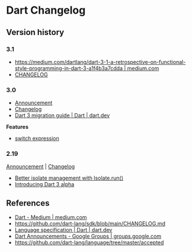 # Dart Changelog

## Version history

### 3.1

- [https://medium.com/dartlang/dart-3-1-a-retrospective-on-functional-style-programming-in-dart-3-a1f4b3a7cdda | medium.com](https://medium.com/dartlang/dart-3-1-a-retrospective-on-functional-style-programming-in-dart-3-a1f4b3a7cdda)
- [CHANGELOG](https://github.com/dart-lang/sdk/blob/main/CHANGELOG.md#310)

### 3.0

- [Announcement](https://medium.com/dartlang/announcing-dart-3-53f065a10635)
- [Changelog](https://github.com/dart-lang/sdk/blob/main/CHANGELOG.md#300---2023-05-10)
- [Dart 3 migration guide | Dart | dart.dev](https://dart.dev/resources/dart-3-migration)

**Features**

- [switch expression](https://github.com/dart-lang/language/blob/a620967/accepted/future-releases/0546-patterns/feature-specification.md#switch-expression)

### 2.19

[Announcement](https://groups.google.com/a/dartlang.org/g/announce/c/9U9RgGLe3OQ) |
[Changelog](https://github.com/dart-lang/sdk/blob/main/CHANGELOG.md#2190---2023-01-24)

- [Better isolate management with Isolate.run()](https://medium.com/dartlang/better-isolate-management-with-isolate-run-547ef3d6459b)
- [Introducing Dart 3 alpha](https://medium.com/dartlang/dart-3-alpha-f1458fb9d232)

## References

- [Dart - Medium | medium.com](https://medium.com/dartlang)
- https://github.com/dart-lang/sdk/blob/main/CHANGELOG.md
- [Language specification | Dart | dart.dev](https://dart.dev/guides/language/spec)
- [Dart Announcements - Google Groups | groups.google.com](https://groups.google.com/a/dartlang.org/g/announce)
- https://github.com/dart-lang/language/tree/master/accepted
